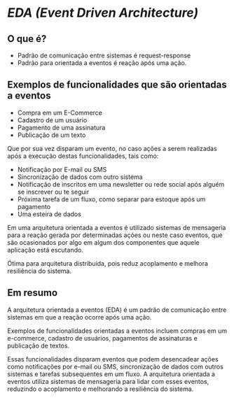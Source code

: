 #  _EDA (*Event Driven Architecture*)_

## O que é?
- Padrão de comunicação entre sistemas é request-response
- Padrão para orientada a eventos é reação após uma ação.

## Exemplos de funcionalidades que são orientadas a eventos
- Compra em um E-Commerce
- Cadastro de um usuário
- Pagamento de uma assinatura
- Publicação de um texto

Que por sua vez disparam um evento, no caso ações a serem realizadas após a execução destas funcionalidades, tais como:
- Notificação por E-mail ou SMS
- Sincronização de dados com outro sistema
- Notificação de inscritos em uma newsletter ou rede social após alguém se inscrever ou te seguir
- Próxima tarefa de um fluxo, como separar para estoque após um pagamento
- Uma esteira de dados

Em uma arquitetura orientada a eventos é utilizado sistemas de mensageria para a reação gerada por determinadas ações ou neste caso eventos, que são ocasionados por algo em algum dos componentes que aquele aplicação está escutando.

Ótima para arquitetura distribuída, pois reduz acoplamento e melhora resiliência do sistema.

## Em resumo
A arquitetura orientada a eventos (EDA) é um padrão de comunicação entre sistemas em que a reação ocorre após uma ação. 

Exemplos de funcionalidades orientadas a eventos incluem compras em um e-commerce, cadastro de usuários, pagamentos de assinaturas e publicação de textos. 

Essas funcionalidades disparam eventos que podem desencadear ações como notificações por e-mail ou SMS, sincronização de dados com outros sistemas e tarefas subsequentes em um fluxo. A arquitetura orientada a eventos utiliza sistemas de mensageria para lidar com esses eventos, reduzindo o acoplamento e melhorando a resiliência do sistema.